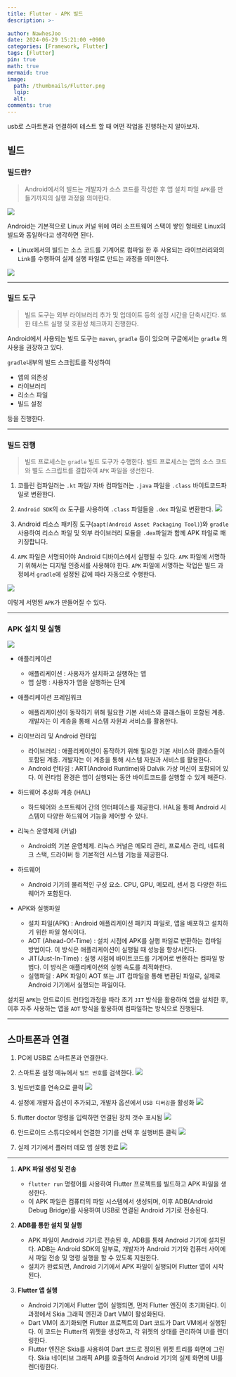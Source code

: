 ```yaml
---
title: Flutter - APK 빌드
description: >-
  
author: NawhesJoo
date: 2024-06-29 15:21:00 +0900
categories: [Framework, Flutter]
tags: [Flutter]
pin: true
math: true
mermaid: true
image:
  path: /thumbnails/Flutter.png
  lqip: 
  alt: 
comments: true
---
```


usb로 스마트폰과 연결하여 테스트 할 때 어떤 작업을 진행하는지 알아보자.

## 빌드

### 빌드란?

> Android에서의 빌드는 개발자가 소스 코드를 작성한 후 앱 설치 파일 `APK`를 만들기까지의 실행 과정을 의미한다.

![](https://velog.velcdn.com/images/nawhes_joo/post/1b61a9e6-70f5-4359-bbde-a7c827552a15/image.png)

Android는 기본적으로 Linux 커널 위에 여러 소프트웨어 스택이 쌓인 형태로 Linux의 빌드와 동일하다고 생각하면 된다.

+ Linux에서의 빌드는 소스 코드를 기계어로 컴파일 한 후 사용되는 라이브러리와의 `Link`를 수행하여 실제 실행 파일로 만드는 과정을 의미한다.

![](https://velog.velcdn.com/images/nawhes_joo/post/d367b8ad-b776-4a1a-a442-c7e444602d16/image.png)

---

### 빌드 도구

> 빌드 도구는 외부 라이브러리 추가 및 업데이트 등의 설정 시간을 단축시킨다. 또한 테스트 실행 및 호환성 체크까지 진행한다.

Android에서 사용되는 빌드 도구는 `maven`, `gradle` 등이 있으며 구글에서는 `gradle` 의 사용을 권장하고 있다.

`gradle`내부의 빌드 스크립트를 작성하여

+ 앱의 의존성
+ 라이브러리
+ 리소스 파일
+ 빌드 설정

등을 진행한다.

---

### 빌드 진행

> 빌드 프로세스는 `gradle` 빌드 도구가 수행한다. 빌드 프로세스는 앱의 소스 코드와 별도 스크립트를 결합하여 `APK` 파일을 생선한다.

1. 코틀린 컴파일러는 `.kt` 파일/ 자바 컴파일러는 `.java` 파일을 `.class` 바이트코드파일로 변환한다.

2. `Android SDK`의 `dx` 도구를 사용하여 `.class` 파일들을 `.dex` 파일로 변환한다.
![](https://velog.velcdn.com/images/nawhes_joo/post/479a8876-02f8-4927-98de-4f72867d1891/image.png)

3. Android 리소스 패키징 도구(`aapt(Android Asset Packaging Tool)`)와 `gradle` 사용하여 리소스 파일 및 외부 라이브러리 모듈을 `.dex`파일과 함께 APK 파일로 패키징합니다.

4. `APK` 파일은 서명되어야 Android 디바이스에서 실행될 수 있다. `APK` 파일에 서명하기 위해서는 디지털 인증서를 사용해야 한다. `APK` 파일에 서명하는 작업은 빌드 과정에서 `gradle`에 설정된 값에 따라 자동으로 수행한다.

![](https://velog.velcdn.com/images/nawhes_joo/post/1e26822f-cc47-432d-8816-ddeaca40a1c3/image.png)

이렇게 서명된 `APK`가 만들어질 수 있다.

---

### APK 설치 및 실행

![](https://velog.velcdn.com/images/nawhes_joo/post/b50c5382-137c-4f5c-8283-ad86dedb3319/image.png)

+ 애플리케이션
  + 애플리케이션 : 사용자가 설치하고 실행하는 앱
  + 앱 실행 : 사용자가 앱을 실행하는 단계

+ 애플리케이션 프레임워크
  + 애플리케이션이 동작하기 위해 필요한 기본 서비스와 클래스들이 포함된 계층. 개발자는 이 계층을 통해 시스템 자원과 서비스를 활용한다.  

+ 라이브러리 및 Android 런타임
  + 라이브러리 : 애플리케이션이 동작하기 위해 필요한 기본 서비스와 클래스들이 포함된 계층. 개발자는 이 계층을 통해 시스템 자원과 서비스를 활용한다.  
  + Android 런타임 : ART(Android Runtime)와 Dalvik 가상 머신이 포함되어 있다. 이 런타임 환경은 앱이 실행되는 동안 바이트코드를 실행할 수 있게 해준다.

+ 하드웨어 추상화 계층 (HAL)  
  + 하드웨어와 소프트웨어 간의 인터페이스를 제공한다. HAL을 통해 Android 시스템이 다양한 하드웨어 기능을 제어할 수 있다.

+ 리눅스 운영체제 (커널)  
  + Android의 기본 운영체제. 리눅스 커널은 메모리 관리, 프로세스 관리, 네트워크 스택, 드라이버 등 기본적인 시스템 기능을 제공한다.

+ 하드웨어
  + Android 기기의 물리적인 구성 요소. CPU, GPU, 메모리, 센서 등 다양한 하드웨어가 포함된다.  

+ APK와 실행파일
  + 설치 파일(APK) : Android 애플리케이션 패키지 파일로, 앱을 배포하고 설치하기 위한 파일 형식이다.
  + AOT (Ahead-Of-Time) : 설치 시점에 APK를 실행 파일로 변환하는 컴파일 방법이다. 이 방식은 애플리케이션이 실행될 때 성능을 향상시킨다.
  + JIT(Just-In-Time) : 실행 시점에 바이트코드를 기계어로 변환하는 컴파일 방법다. 이 방식은 애플리케이션의 실행 속도를 최적화한다.
  + 실행파일 : APK 파일이 AOT 또는 JIT 컴파일을 통해 변환된 파일로, 실제로 Android 기기에서 실행되는 파일이다.

설치된 `APK`는 안드로이드 런타임과정을 따라 초기 `JIT` 방식을 활용하여 앱을 설치한 후, 이후 자주 사용하는 앱을 `AOT` 방식을 활용하여 컴파일하는 방식으로 진행된다.

---

## 스마트폰과 연결

1. PC에 USB로 스마트폰과 연결한다.

2. 스마트폰 설정 메뉴에서 `빌드 번호`를 검색한다.
![](https://velog.velcdn.com/images/nawhes_joo/post/8433226d-6e34-4f4e-83a3-c4c3705054f5/image.png)

3. 빌드번호를 연속으로 클릭
![](https://velog.velcdn.com/images/nawhes_joo/post/462a95f4-c91d-40a5-b825-e003a37c0810/image.png)


4. 설정에 개발자 옵션이 추가되고, 개발자 옵션에서 `USB 디버깅`을 활성화
![](https://velog.velcdn.com/images/nawhes_joo/post/da43e1bb-ff3c-45cc-8ad7-d3e9c873fd4c/image.png)

5. flutter doctor 명령을 입력하면 연결된 장치 갯수 표시됨
![](https://velog.velcdn.com/images/nawhes_joo/post/2acf3d7b-8af3-41b2-bdf7-ebec612051dc/image.png)

6. 안드로이드 스튜디오에서 연결한 기기를 선택 후 실행버튼 클릭
![](https://velog.velcdn.com/images/nawhes_joo/post/e9e2d168-1f5d-469c-af95-e0e9ade96ee2/image.png)

7. 실제 기기에서 플러터 데모 앱 실행 완료
![](https://velog.velcdn.com/images/nawhes_joo/post/f4651485-7ce9-4da9-b3af-901f97dea4d9/image.png)

---

1. __APK 파일 생성 및 전송__
 
   + `flutter run` 명령어를 사용하여 Flutter 프로젝트를 빌드하고 APK 파일을 생성한다.
   + 이 APK 파일은 컴퓨터의 파일 시스템에서 생성되며, 이후 ADB(Android Debug Bridge)를 사용하여 USB로 연결된 Android 기기로 전송된다.
 
 2. __ADB를 통한 설치 및 실행__ 
	+ APK 파일이 Android 기기로 전송된 후, ADB를 통해 Android 기기에 설치된다. ADB는 Android SDK의 일부로, 개발자가 Android 기기와 컴퓨터 사이에서 파일 전송 및 명령 실행을 할 수 있도록 지원한다.
	+ 설치가 완료되면, Android 기기에서 APK 파일이 실행되어 Flutter 앱이 시작된다.

3. __Flutter 앱 실행__

	+ Android 기기에서 Flutter 앱이 실행되면, 먼저 Flutter 엔진이 초기화된다. 이 과정에서 Skia 그래픽 엔진과 Dart VM이 활성화된다.
	+ Dart VM이 초기화되면 Flutter 프로젝트의 Dart 코드가 Dart VM에서 실행된다. 이 코드는 Flutter의 위젯을 생성하고, 각 위젯의 상태를 관리하여 UI를 렌더링한다.
	+ Flutter 엔진은 Skia를 사용하여 Dart 코드로 정의된 위젯 트리를 화면에 그린다. Skia 네이티브 그래픽 API를 호출하여 Android 기기의 실제 화면에 UI를 렌더링한다.
